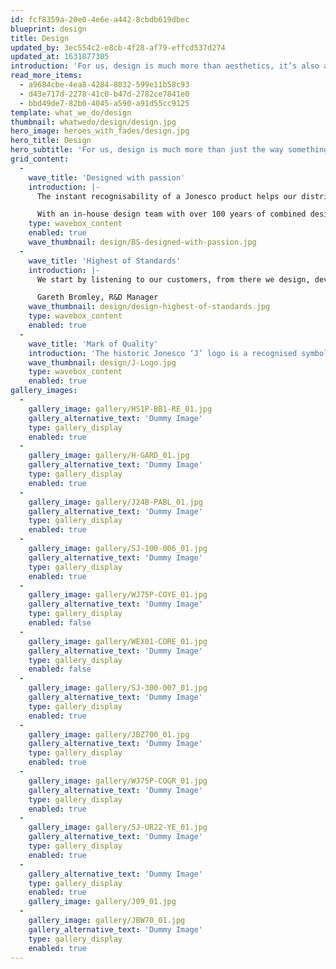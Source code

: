 ```yaml
---
id: fcf8359a-20e0-4e6e-a442-8cbdb619dbec
blueprint: design
title: Design
updated_by: 3ec554c2-e8cb-4f28-af79-effcd537d274
updated_at: 1631877305
introduction: 'For us, design is much more than aesthetics, it’s also about functionality, practicality, and longevity. A combination of these four things are what help shape how customers interact with our products.'
read_more_items:
  - a9684cbe-4ea8-4284-8032-599e11b58c93
  - d43e717d-2278-41c0-b47d-2782ce7841e0
  - bbd49de7-82b0-4045-a590-a91d55cc9125
template: what_we_do/design
thumbnail: whatwedo/design/design.jpg
hero_image: heroes_with_fades/design.jpg
hero_title: Design
hero_subtitle: 'For us, design is much more than just the way something looks, it’s also how it feels and how it works. It’s a combination of these things which help shape how customers interact with our products.'
grid_content:
  -
    wave_title: 'Designed with passion'
    introduction: |-
      The instant recognisability of a Jonesco product helps our distributors easily expand their ranges, and we’ve been creating beautiful, functional, long lasting products for them since 1967.

      With an in-house design team with over 100 years of combined design experience, our experienced Research and Design team are always striving for perfection.
    type: wavebox_content
    enabled: true
    wave_thumbnail: design/BS-designed-with-passion.jpg
  -
    wave_title: 'Highest of Standards'
    introduction: |-
      We start by listening to our customers, from there we design, develop, prototype, test and test again. We’ll never settle for ‘good enough', only ever putting our name to products which meet the highest of standards.

      Gareth Bromley, R&D Manager
    wave_thumbnail: design/design-highest-of-standards.jpg
    type: wavebox_content
    enabled: true
  -
    wave_title: 'Mark of Quality'
    introduction: 'The historic Jonesco ‘J’ logo is a recognised symbol of quality in the Commercial Vehicle, Fire and Safety and Environmental and Storage sectors across the globe.'
    wave_thumbnail: design/J-Logo.jpg
    type: wavebox_content
    enabled: true
gallery_images:
  -
    gallery_image: gallery/HS1P-BB1-RE_01.jpg
    gallery_alternative_text: 'Dummy Image'
    type: gallery_display
    enabled: true
  -
    gallery_image: gallery/H-GARD_01.jpg
    gallery_alternative_text: 'Dummy Image'
    type: gallery_display
    enabled: true
  -
    gallery_image: gallery/J24B-PABL_01.jpg
    gallery_alternative_text: 'Dummy Image'
    type: gallery_display
    enabled: true
  -
    gallery_image: gallery/SJ-100-006_01.jpg
    gallery_alternative_text: 'Dummy Image'
    type: gallery_display
    enabled: true
  -
    gallery_image: gallery/WJ75P-COYE_01.jpg
    gallery_alternative_text: 'Dummy Image'
    type: gallery_display
    enabled: false
  -
    gallery_image: gallery/WEX01-CORE_01.jpg
    gallery_alternative_text: 'Dummy Image'
    type: gallery_display
    enabled: false
  -
    gallery_image: gallery/SJ-300-007_01.jpg
    gallery_alternative_text: 'Dummy Image'
    type: gallery_display
    enabled: true
  -
    gallery_image: gallery/JBZ700_01.jpg
    gallery_alternative_text: 'Dummy Image'
    type: gallery_display
    enabled: true
  -
    gallery_image: gallery/WJ75P-COGR_01.jpg
    gallery_alternative_text: 'Dummy Image'
    type: gallery_display
    enabled: true
  -
    gallery_image: gallery/SJ-UR22-YE_01.jpg
    gallery_alternative_text: 'Dummy Image'
    type: gallery_display
    enabled: true
  -
    gallery_alternative_text: 'Dummy Image'
    type: gallery_display
    enabled: true
    gallery_image: gallery/J09_01.jpg
  -
    gallery_image: gallery/JBW70_01.jpg
    gallery_alternative_text: 'Dummy Image'
    type: gallery_display
    enabled: true
---
```

